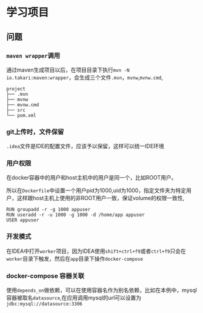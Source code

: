# 学习项目

## 问题

### `maven wrapper`调用

通过maven生成项目以后，在项目目录下执行`mvn -N io.takari:maven:wrapper`，会生成三个文件`.mvn`，`mvnw`,`mvnw.cmd`,
```
project
├── .mvn
├── mvnw
├── mvnw.cmd
├── src
└── pom.xml
```


### git上传时，文件保留

`.idea`文件是IDE的配置文件，应该予以保留，这样可以统一IDE环境

### 用户权限

在docker容器中的用户和host主机中的用户是同一个，比如ROOT用户。

所以在`Dockerfile`中设置一个用户pid为1000,uid为1000，指定文件夹为特定用户，这样跟host主机上使用的非ROOT用户一致，保证volume的权限一致性,
```
RUN groupadd -r -g 1000 appuser
RUN useradd -r -u 1000 -g 1000 -d /home/app appuser
USER appuser
```

### 开发模式

在IDEA中打开`worker`项目，因为IDEA使用`shift+ctrl+f9`或者`ctrl+f9`只会在`worker`目录下触发，然后在`app`目录下操作`docker-compose`

### docker-compose 容器关联

使用`depends_on`做依赖，可以在使用容器名作为别名依赖，比如在本例中，mysql容器被取名`datasource`,在应用调用mysql的url可以设置为`jdbc:mysql://datasource:3306`